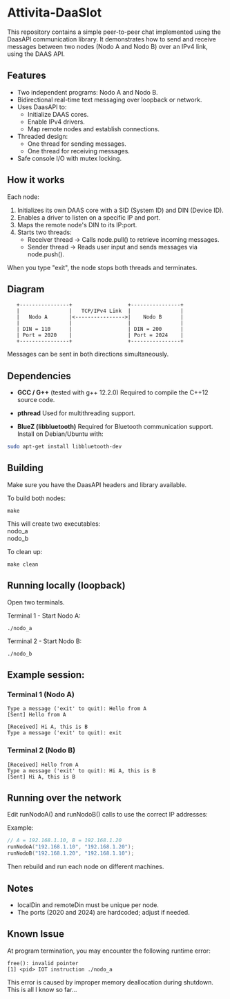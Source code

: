 # Attivita-DaaSIot

This repository contains a simple peer-to-peer chat implemented using the DaasAPI communication library. It demonstrates how to send and receive messages between two nodes (Nodo A and Nodo B) over an IPv4 link, using the DAAS API.

Features
--------
- Two independent programs: Nodo A and Nodo B.
- Bidirectional real-time text messaging over loopback or network.
- Uses DaasAPI to:
  - Initialize DAAS cores.
  - Enable IPv4 drivers.
  - Map remote nodes and establish connections.
- Threaded design:
  - One thread for sending messages.
  - One thread for receiving messages.
- Safe console I/O with mutex locking.

How it works
------------
Each node:
1. Initializes its own DAAS core with a SID (System ID) and DIN (Device ID).
2. Enables a driver to listen on a specific IP and port.
3. Maps the remote node's DIN to its IP:port.
4. Starts two threads:
   - Receiver thread -> Calls node.pull() to retrieve incoming messages.
   - Sender thread   -> Reads user input and sends messages via node.push().

When you type "exit", the node stops both threads and terminates.

Diagram
-------------
       +----------------+                  +----------------+
       |                |   TCP/IPv4 Link  |                |
       |   Nodo A       |<---------------->|    Nodo B      |
       |                |                  |                |
       | DIN = 110      |                  | DIN = 200      |
       | Port = 2020    |                  | Port = 2024    |
       +----------------+                  +----------------+

Messages can be sent in both directions simultaneously.

Dependencies
---
- **GCC / G++** (tested with g++ 12.2.0) 
  Required to compile the C++12 source code.

- **pthread** 
  Used for multithreading support.

- **BlueZ (libbluetooth)** 
  Required for Bluetooth communication support. 
  Install on Debian/Ubuntu with: 
```bash
sudo apt-get install libbluetooth-dev
```

Building
--------
Make sure you have the DaasAPI headers and library available.

To build both nodes:
```shell 
make 
```

This will create two executables:\
    nodo_a\
    nodo_b

To clean up:
```shell
make clean
```

Running locally (loopback)
--------------------------
Open two terminals.

Terminal 1 - Start Nodo A:
```shell
./nodo_a
```

Terminal 2 - Start Nodo B:
```shell
./nodo_b
```

Example session:
----------------
### Terminal 1 (Nodo A)
```shell
Type a message ('exit' to quit): Hello from A
[Sent] Hello from A
```
```shell
[Received] Hi A, this is B
Type a message ('exit' to quit): exit
```
### Terminal 2 (Nodo B)
```shell
[Received] Hello from A
Type a message ('exit' to quit): Hi A, this is B
[Sent] Hi A, this is B
```

Running over the network
------------------------
Edit runNodoA() and runNodoB() calls to use the correct IP addresses:

Example:
```cpp
// A = 192.168.1.10, B = 192.168.1.20
runNodoA("192.168.1.10", "192.168.1.20");
runNodoB("192.168.1.20", "192.168.1.10");
```

Then rebuild and run each node on different machines.

Notes
-----
- localDin and remoteDin must be unique per node.
- The ports (2020 and 2024) are hardcoded; adjust if needed.

Known Issue
---
At program termination, you may encounter the following runtime error:
```shell
free(): invalid pointer
[1] <pid> IOT instruction ./nodo_a
```
This error is caused by improper memory deallocation during shutdown. This is all I know so far...
